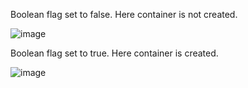 Boolean flag set to false. Here container is not created.

![image](https://github.com/user-attachments/assets/03f9434d-9404-41dc-a5d4-9ecb3c8765af)

Boolean flag set to true. Here container is created.

![image](https://github.com/user-attachments/assets/83c0c01e-8a8e-4c37-b2d5-036c3309ea8e)

